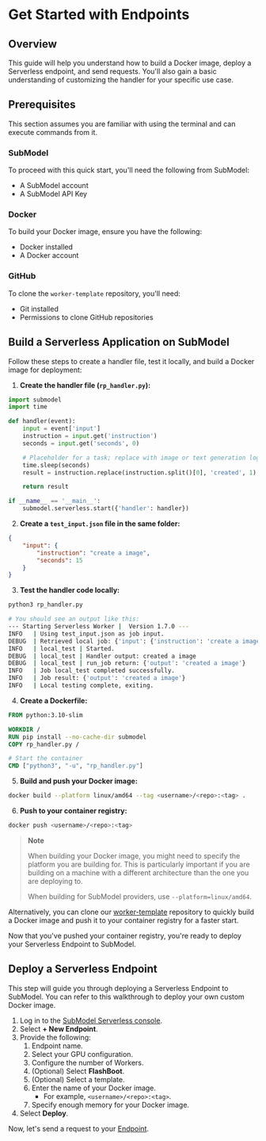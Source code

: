 # Get Started with Endpoints

## Overview

This guide will help you understand how to build a Docker image, deploy a Serverless endpoint, and send requests. You'll also gain a basic understanding of customizing the handler for your specific use case.

## Prerequisites

This section assumes you are familiar with using the terminal and can execute commands from it.

### SubModel

To proceed with this quick start, you'll need the following from SubModel:

- A SubModel account
- A SubModel API Key

### Docker

To build your Docker image, ensure you have the following:

- Docker installed
- A Docker account

### GitHub

To clone the `worker-template` repository, you'll need:

- Git installed
- Permissions to clone GitHub repositories

## Build a Serverless Application on SubModel

Follow these steps to create a handler file, test it locally, and build a Docker image for deployment:

1. **Create the handler file (`rp_handler.py`):**

```python
import submodel
import time

def handler(event):
    input = event['input']
    instruction = input.get('instruction')
    seconds = input.get('seconds', 0)

    # Placeholder for a task; replace with image or text generation logic as needed
    time.sleep(seconds)
    result = instruction.replace(instruction.split()[0], 'created', 1)

    return result

if __name__ == '__main__':
    submodel.serverless.start({'handler': handler})
```

2. **Create a `test_input.json` file in the same folder:**

```json
{
    "input": {
        "instruction": "create a image",
        "seconds": 15
    }
}
```

3. **Test the handler code locally:**

```bash
python3 rp_handler.py

# You should see an output like this:
--- Starting Serverless Worker |  Version 1.7.0 ---
INFO   | Using test_input.json as job input.
DEBUG  | Retrieved local job: {'input': {'instruction': 'create a image', 'seconds': 15}, 'id': 'local_test'}
INFO   | local_test | Started.
DEBUG  | local_test | Handler output: created a image
DEBUG  | local_test | run_job return: {'output': 'created a image'}
INFO   | Job local_test completed successfully.
INFO   | Job result: {'output': 'created a image'}
INFO   | Local testing complete, exiting.
```

4. **Create a Dockerfile:**

```dockerfile
FROM python:3.10-slim

WORKDIR /
RUN pip install --no-cache-dir submodel
COPY rp_handler.py /

# Start the container
CMD ["python3", "-u", "rp_handler.py"]
```

5. **Build and push your Docker image:**

```bash
docker build --platform linux/amd64 --tag <username>/<repo>:<tag> .
```

6. **Push to your container registry:**

```bash
docker push <username>/<repo>:<tag>
```

> **Note**
>
> When building your Docker image, you might need to specify the platform you are building for. This is particularly important if you are building on a machine with a different architecture than the one you are deploying to.
>
> When building for SubModel providers, use `--platform=linux/amd64`.

Alternatively, you can clone our [worker-template](https://github.com/submodel-workers/worker-template) repository to quickly build a Docker image and push it to your container registry for a faster start.

Now that you've pushed your container registry, you're ready to deploy your Serverless Endpoint to SubModel.

## Deploy a Serverless Endpoint

This step will guide you through deploying a Serverless Endpoint to SubModel. You can refer to this walkthrough to deploy your own custom Docker image.

1. Log in to the [SubModel Serverless console](https://www.submodel.io/console/serverless).
2. Select **+ New Endpoint**.
3. Provide the following:
   1. Endpoint name.
   2. Select your GPU configuration.
   3. Configure the number of Workers.
   4. (Optional) Select **FlashBoot**.
   5. (Optional) Select a template.
   6. Enter the name of your Docker image.
      - For example, `<username>/<repo>:<tag>`.
   7. Specify enough memory for your Docker image.
4. Select **Deploy**.

Now, let's send a request to your [Endpoint](/serverless/endpoints/get-started).